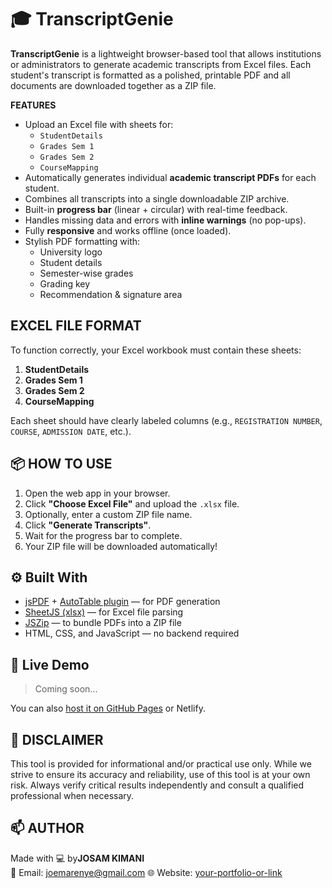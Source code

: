 # 🎓 TranscriptGenie

**TranscriptGenie** is a lightweight browser-based tool that allows institutions or administrators to generate academic transcripts from Excel files. Each student's transcript is formatted as a polished, printable PDF and all documents are downloaded together as a ZIP file.

**FEATURES**

- Upload an Excel file with sheets for:
  - `StudentDetails`
  - `Grades Sem 1`
  - `Grades Sem 2`
  - `CourseMapping`
- Automatically generates individual **academic transcript PDFs** for each student.
- Combines all transcripts into a single downloadable ZIP archive.
- Built-in **progress bar** (linear + circular) with real-time feedback.
- Handles missing data and errors with **inline warnings** (no pop-ups).
- Fully **responsive** and works offline (once loaded).
- Stylish PDF formatting with:
  - University logo
  - Student details
  - Semester-wise grades
  - Grading key
  - Recommendation & signature area

## EXCEL FILE FORMAT

To function correctly, your Excel workbook must contain these sheets:

1. **StudentDetails**
2. **Grades Sem 1**
3. **Grades Sem 2**
4. **CourseMapping**

Each sheet should have clearly labeled columns (e.g., `REGISTRATION NUMBER`, `COURSE`, `ADMISSION DATE`, etc.).

## 📦 HOW TO USE

1. Open the web app in your browser.
2. Click **"Choose Excel File"** and upload the `.xlsx` file.
3. Optionally, enter a custom ZIP file name.
4. Click **"Generate Transcripts"**.
5. Wait for the progress bar to complete.
6. Your ZIP file will be downloaded automatically!

## ⚙️ Built With

- [jsPDF](https://github.com/parallax/jsPDF) + [AutoTable plugin](https://github.com/simonbengtsson/jsPDF-AutoTable) — for PDF generation
- [SheetJS (xlsx)](https://sheetjs.com/) — for Excel file parsing
- [JSZip](https://stuk.github.io/jszip/) — to bundle PDFs into a ZIP file
- HTML, CSS, and JavaScript — no backend required

## 🧩 Live Demo

> Coming soon...

You can also [host it on GitHub Pages](https://pages.github.com/) or Netlify.

## 📜 DISCLAIMER
This tool is provided for informational and/or practical use only. While we strive to ensure its accuracy and reliability, use of this tool is at your own risk. Always verify critical results independently and consult a qualified professional when necessary.

## 📫 AUTHOR

Made with 💻 by**JOSAM KIMANI**  
📧 Email: joemarenye@gmail.com 
🌐 Website: [your-portfolio-or-link](https://example.com)

